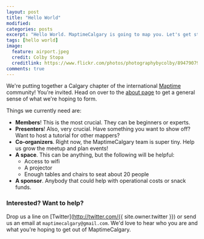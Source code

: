 ```yaml
---
layout: post
title: "Hello World"
modified:
categories: posts
excerpt: "Hello World. MaptimeCalgary is going to map you. Let's get started."
tags: [hello world]
image:
  feature: airport.jpeg
  credit: Colby Stopa
  creditlink: https://www.flickr.com/photos/photographybycolby/8947907990
comments: true
---
```


We're putting together a Calgary chapter of the international [Maptime](http://maptime.io) community!  You're invited.  Head on over to the [about page](/about) to get a general sense of what we're hoping to form.

Things we currently need are:

- **Members**! This is the most crucial. They can be beginners or experts.
- **Presenters**! Also, very crucial. Have something you want to show off? Want to host a tutorial for other mappers?
- **Co-organizers**. Right now, the MaptimeCalgary team is super tiny. Help us grow the meetup and plan events!
- **A space**. This can be anything, but the following will be helpful:
  - Access to wifi
  - A projector
  - Enough tables and chairs to seat about 20 people
- **A sponsor**. Anybody that could help with operational costs or snack funds.

### Interested? Want to help?

Drop us a line on [Twitter](http://twitter.com/{{ site.owner.twitter }}) or send us an email at `maptimecalgary@gmail.com`. We'd love to hear who you are and what you're hoping to get out of MaptimeCalgary.
